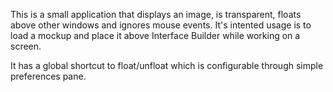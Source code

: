 This is a small application that displays an image, is transparent, floats above other windows and ignores mouse events.
It's intented usage is to load a mockup and place it above Interface Builder while working on a screen.

It has a global shortcut to float/unfloat which is configurable through simple preferences pane.

